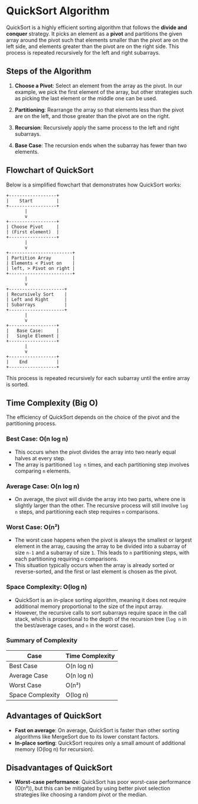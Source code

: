 # QuickSort Algorithm

QuickSort is a highly efficient sorting algorithm that follows the **divide and conquer** strategy. It picks an element as a **pivot** and partitions the given array around the pivot such that elements smaller than the pivot are on the left side, and elements greater than the pivot are on the right side. This process is repeated recursively for the left and right subarrays.

## Steps of the Algorithm

1. **Choose a Pivot**: Select an element from the array as the pivot. In our example, we pick the first element of the array, but other strategies such as picking the last element or the middle one can be used.
   
2. **Partitioning**: Rearrange the array so that elements less than the pivot are on the left, and those greater than the pivot are on the right. 

3. **Recursion**: Recursively apply the same process to the left and right subarrays.

4. **Base Case**: The recursion ends when the subarray has fewer than two elements.

## Flowchart of QuickSort

Below is a simplified flowchart that demonstrates how QuickSort works:

```
+------------------+
|    Start         |
+------------------+
       |
       v
+------------------+
| Choose Pivot     |    
| (First element)  |
+------------------+
       |
       v
+------------------------+
| Partition Array        |
| Elements < Pivot on    |
| left, > Pivot on right |
+------------------------+
       |
       v
+---------------------+
| Recursively Sort    |
| Left and Right      |
| Subarrays           |
+---------------------+
       |
       v
+------------------+
|   Base Case:     |
|   Single Element |
+------------------+
       |
       v
+------------------+
|    End           |
+------------------+
```

This process is repeated recursively for each subarray until the entire array is sorted.

## Time Complexity (Big O)

The efficiency of QuickSort depends on the choice of the pivot and the partitioning process.

### Best Case: O(n log n)
- This occurs when the pivot divides the array into two nearly equal halves at every step.
- The array is partitioned `log n` times, and each partitioning step involves comparing `n` elements.

### Average Case: O(n log n)
- On average, the pivot will divide the array into two parts, where one is slightly larger than the other. The recursive process will still involve `log n` steps, and partitioning each step requires `n` comparisons.

### Worst Case: O(n²)
- The worst case happens when the pivot is always the smallest or largest element in the array, causing the array to be divided into a subarray of size `n-1` and a subarray of size `1`. This leads to `n` partitioning steps, with each partitioning requiring `n` comparisons.
- This situation typically occurs when the array is already sorted or reverse-sorted, and the first or last element is chosen as the pivot.

### Space Complexity: O(log n)
- QuickSort is an in-place sorting algorithm, meaning it does not require additional memory proportional to the size of the input array.
- However, the recursive calls to sort subarrays require space in the call stack, which is proportional to the depth of the recursion tree (`log n` in the best/average cases, and `n` in the worst case).

### Summary of Complexity

| Case        | Time Complexity |
|-------------|-----------------|
| Best Case   | O(n log n)       |
| Average Case| O(n log n)       |
| Worst Case  | O(n²)            |
| Space Complexity | O(log n)    |

## Advantages of QuickSort
- **Fast on average**: On average, QuickSort is faster than other sorting algorithms like MergeSort due to its lower constant factors.
- **In-place sorting**: QuickSort requires only a small amount of additional memory (O(log n) for recursion).

## Disadvantages of QuickSort
- **Worst-case performance**: QuickSort has poor worst-case performance (O(n²)), but this can be mitigated by using better pivot selection strategies like choosing a random pivot or the median.

